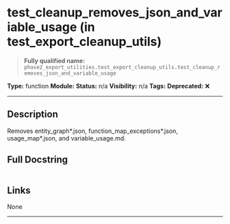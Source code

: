 # test_cleanup_removes_json_and_variable_usage (in test_export_cleanup_utils)
> **Fully qualified name:** `phase2_export_utilities.test_export_cleanup_utils.test_cleanup_removes_json_and_variable_usage`

**Type:** function
**Module:** 
**Status:** n/a
**Visibility:** n/a
**Tags:** 
**Deprecated:** ❌

---

## Description
Removes entity_graph*.json, function_map_exceptions*.json, usage_map*.json, and variable_usage.md.

## Full Docstring
```

```

## Links
None

---
